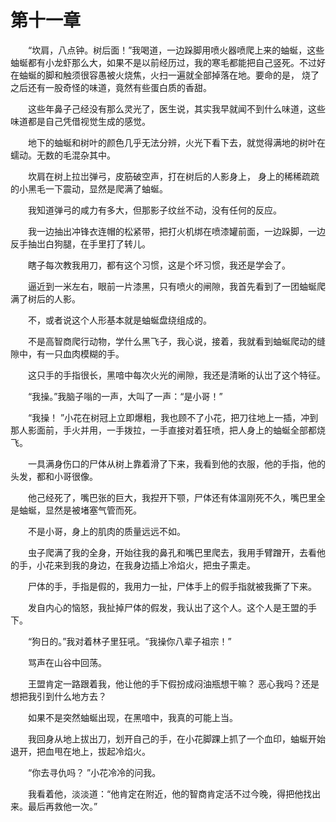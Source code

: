 # 第十一章


　　“坎肩，八点钟。树后面！”我喝道，一边跺脚用喷火器喷爬上来的蚰蜒，这些蚰蜒都有小龙虾那么大，如果不是以前经历过，我的寒毛都能把自己竖死。不过好在蚰蜒的脚和触须很容愚被火烧焦，火扫一遍就全部掉落在地。要命的是， 烧了之后还有一股奇怪的味道，竟然有些蛋白质的香甜。

　　这些年鼻子己经没有那么灵光了，医生说，其实我早就闻不到什么味道，这些味道都是自己凭借视觉生成的感觉。

　　地下的蚰蜒和树叶的颜色几乎无法分辨，火光下看下去，就觉得满地的树叶在蠕动。无数的毛混杂其中。

　　坎肩在树上拉岀弹弓，皮筋破空声，打在树后的人影身上， 身上的稀稀疏疏的小黑毛一下震动，显然是爬满了蚰蜒。

　　我知道弹弓的咸力有多大，但那影子纹丝不动，没有任何的反应。

　　我一边抽出冲锋衣连帽的松紧带，把打火机绑在喷漆罐前面，一边跺脚，一边反手抽岀白狗腿，在手里打了转儿。

　　瞎子每次教我用刀，都有这个习惯，这是个坏习惯，我还是学会了。

　　逼近到一米左右，眼前一片漆黑，只有喷火的闸隙，我首先看到了一团蚰蜒爬满了树后的人影。

　　不，或者说这个人形基本就是蚰蜒盘绕组成的。

　　不是高智商爬行动物，学什么黑飞子，我心说，接着，我就看到蚰蜒爬动的缝隙中，有一只血肉模糊的手。

　　这只手的手指很长，黑喑中每次火光的闸隙，我还是清晰的认岀了这个特征。

　　“我操。”我脑子嗡的一声，大叫了一声：“是小哥！”

　　“我操！ ”小花在树冠上立即爆粗，我也顾不了小花，把刀往地上一插，冲到那人影面前，手火并用，一手拨拉，一手直接对着狂喷，把人身上的蚰蜒全部都烧飞。

　　一具满身伤口的尸体从树上靠着滑了下来，我看到他的衣服，他的手指，他的头发，都和小哥很像。

　　他己经死了，嘴巴张的巨大，我揑开下颚，尸体还有体溫刚死不久，嘴巴里全是蚰蜒，显然是被堵塞气管而死。

　　不是小哥，身上的肌肉的质量远远不如。

　　虫子爬满了我的全身，开始往我的鼻孔和嘴巴里爬去，我用手臂蹭开，去看他的手，小花来到我的身边，在我身边插上冷焰火，把虫子熏走。

　　尸体的手，手指是假的，我用力一扯，尸体手上的假手指就被我撕了下来。

　　发自内心的恼怒，我扯掉尸体的假发，我认出了这个人。这个人是王盟的手下。

　　“狗日的。”我对着林子里狂吼。“我操你八辈子祖宗！”

　　骂声在山谷中回荡。

　　王盟肯定一路跟着我，他让他的手下假扮成闷油瓶想干嘛？ 恶心我吗？还是想把我引到什么地方去？

　　如果不是突然蚰蜒出现，在黑喑中，我真的可能上当。

　　我回身从地上拔出刀，划开自己的手，在小花脚踝上抓了一个血印，蚰蜒开始退开，把血甩在地上，拔起冷焰火。

　　“你去寻仇吗？ ”小花冷冷的问我。

　　我看着他，淡淡道：“他肯定在附近，他的智商肯定活不过今晚，得把他找出来。最后再救他一次。”

